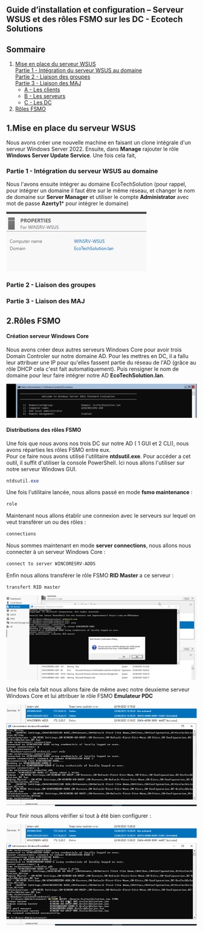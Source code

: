 ## Guide d’installation et configuration – Serveur WSUS et des rôles FSMO sur les DC - Ecotech Solutions

## Sommaire

1. [Mise en place du serveur WSUS](#Srv-WSUS)  
     [Partie 1 - Intégration du serveur WSUS au domaine](#WSUS-AD)  
     [Partie 2 - Liaison des groupes](#liaison-groupes)  
     [Partie 3 - Liaison des MAJ](#liaison-maj)  
      - [A - Les clients](#maj-clients)  
      - [B - Les serveurs](#maj-serveurs)  
      - [C - Les DC](#maj-dc)  
2. [Rôles FSMO](#fsmo)  


## 1.Mise en place du serveur WSUS  
<span id="Srv-WSUS"/><span>  

Nous avons créer une nouvelle machine en faisant un clone intégrale d'un serveur Windows Server 2022. Ensuite, dans **Manage** rajouter le rôle **Windows Server Update Service**. Une fois cela fait, 



### Partie 1 - Intégration du serveur WSUS au domaine  
<span id="WSUS-AD"/><span>  

Nous l'avons ensuite intégrer au domaine EcoTechSolution (pour rappel, pour intégrer un domaine il faut être sur le même réseau, et changer le nom de domaine sur **Server Manager** et utiliser le compte **Administrator** avec mot de passe **Azerty1*** pour intégrer le domaine)

![image wsus](Ressources/SRV-WSUS/wsus_ecotechsolution.png)
  
  
### Partie 2 - Liaison des groupes  
<span id="liaison-groupes"/><span>  


  


### Partie 3 - Liaison des MAJ  
<span id="liaison-maj"/><span>    
  
  


## 2.Rôles FSMO  
<span id="fsmo"/><span>  

#### Création serveur Windows Core 

Nous avons créer deux autres serveurs Windows Core pour avoir trois Domain Controler sur notre domaine AD.
Pour les mettres en DC, il a fallu leur attribuer une IP pour qu'elles fassent partie du réseau de l'AD (grâce au rôle DHCP cela c'est fait automatiquement).
Puis rensigner le nom de domaine pour leur faire intégrer notre AD **EcoTechSolution.lan**.

![image serveur core](Ressources/FSMO/ad_domaine.png)

#### Distributions des rôles FSMO

Une fois que nous avons nos trois DC sur notre AD ( 1 GUI et 2 CLI), nous avons réparties les rôles FSMO entre eux.  
Pour ce faire nous avons utilisé l'utilitaire **ntdsutil.exe**.
Pour accéder a cet outil, il suffit d'utiliser la console PowerShell. Ici nous allons l'utiliser sur notre serveur Windows GUI.
```PowerShell
ntdsutil.exe
```

Une fois l'utilitaire lancée, nous allons passé en mode **fsmo maintenance** : 
```PowerShell
role
```

Maintenant nous allons établir une connexion avec le serveurs sur lequel on veut transférer un ou des rôles : 
```powershell
connections
```

Nous sommes maintenant en mode **server connections**, nous allons nous connecter à un serveur Windows Core : 

```powershell
connect to server WINCORESRV-ADDS
```

Enfin nous allons transférer le rôle FSMO **RID Master** a ce serveur : 
```powershell
transfert RID master
```

![image fsmo](Ressources/FSMO/fsmo.png)

Une fois cela fait nous allons faire de même avec notre deuxieme serveur Windows Core et lui attribuer le rôle FSMO **Emulateur PDC**

![fsmo_2](Ressources/FSMO/fsmo_2.png)

Pour finir nous allons vérifier si tout à été bien configurer : 

![qwery](Ressources/FSMO/qwery.png)





